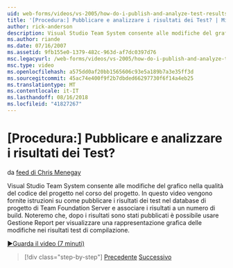```yaml
---
uid: web-forms/videos/vs-2005/how-do-i-publish-and-analyze-test-results
title: '[Procedura:] Pubblicare e analizzare i risultati dei Test? | Microsoft Docs'
author: rick-anderson
description: Visual Studio Team System consente alle modifiche del grafico nella qualità del codice del progetto nel corso del progetto. In questo video vengono fornite istruzioni su come publ....
ms.author: riande
ms.date: 07/16/2007
ms.assetid: 9fb155e0-1379-482c-963d-af7dc0397d76
msc.legacyurl: /web-forms/videos/vs-2005/how-do-i-publish-and-analyze-test-results
msc.type: video
ms.openlocfilehash: a575dd0af20bb1565606c93e5a189b7a3e35ff3d
ms.sourcegitcommit: 45ac74e400f9f2b7dbded66297730f6f14a4eb25
ms.translationtype: MT
ms.contentlocale: it-IT
ms.lasthandoff: 08/16/2018
ms.locfileid: "41827267"
---
```

<a name="how-do-i-publish-and-analyze-test-results"></a>[Procedura:] Pubblicare e analizzare i risultati dei Test?
====================
da [feed di Chris Menegay](https://twitter.com/CMenegay)

Visual Studio Team System consente alle modifiche del grafico nella qualità del codice del progetto nel corso del progetto. In questo video vengono fornite istruzioni su come pubblicare i risultati dei test nel database di progetto di Team Foundation Server e associare i risultati a un numero di build. Noteremo che, dopo i risultati sono stati pubblicati è possibile usare Gestione Report per visualizzare una rappresentazione grafica delle modifiche nei risultati test di compilazione.

[&#9654;Guarda il video (7 minuti)](https://channel9.msdn.com/Blogs/ASP-NET-Site-Videos/how-do-i-publish-and-analyze-test-results)

> [!div class="step-by-step"]
> [Precedente](how-do-i-use-generic-tests.md)
> [Successivo](how-do-i-discover-application-changes-prior-to-deployment.md)
